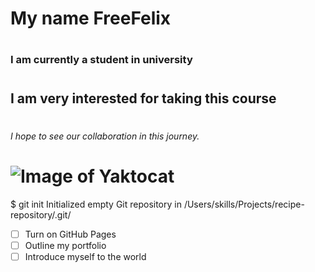 # <h1> My name FreeFelix</h1>
# <h3> I am currently a student in university</h3>
# <h2> I am very interested for taking this course</h2>
# <h6> I hope to see our collaboration in this journey.</h6>
# ![Image of Yaktocat](https://octodex.github.com/images/yaktocat.png)
$ git init
Initialized empty Git repository in /Users/skills/Projects/recipe-repository/.git/
- [ ] Turn on GitHub Pages
- [ ] Outline my portfolio
- [ ] Introduce myself to the world
